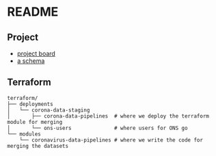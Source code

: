 # README

## Project

- [project board](https://github.com/orgs/datasciencecampus/projects/38)
- [a schema](https://gist.github.com/tlwr/80b866a027c9eaf5de2913241d98e474)

## Terraform

```
terraform/
├── deployments
│   └── corona-data-staging
│       ├── corona-data-pipelines  # where we deploy the terraform module for merging
│       └── ons-users              # where users for ONS go
└── modules
    └── coronavirus-data-pipelines # where we write the code for merging the datasets
```
